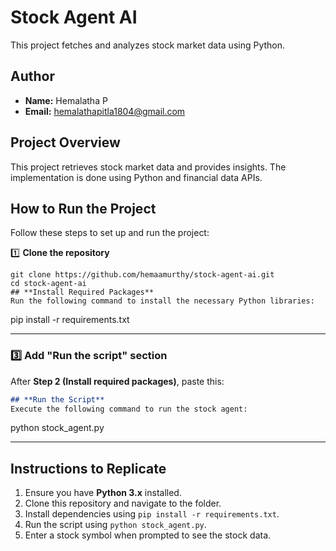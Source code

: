 # **Stock Agent AI**  
This project fetches and analyzes stock market data using Python.

## **Author**  
- **Name:** Hemalatha P  
- **Email:** hemalathapitla1804@gmail.com  

## **Project Overview**  
This project retrieves stock market data and provides insights. The implementation is done using Python and financial data APIs.

## **How to Run the Project**  
Follow these steps to set up and run the project:

1️⃣ **Clone the repository**  
```
git clone https://github.com/hemaamurthy/stock-agent-ai.git
cd stock-agent-ai
## **Install Required Packages**  
Run the following command to install the necessary Python libraries:  
```
pip install -r requirements.txt

---

### **3️⃣ Add "Run the script" section**  
After **Step 2 (Install required packages)**, paste this:  
```markdown
## **Run the Script**  
Execute the following command to run the stock agent:  
```
python stock_agent.py

---

## **Instructions to Replicate**  
1. Ensure you have **Python 3.x** installed.  
2. Clone this repository and navigate to the folder.  
3. Install dependencies using `pip install -r requirements.txt`.  
4. Run the script using `python stock_agent.py`.  
5. Enter a stock symbol when prompted to see the stock data.  


